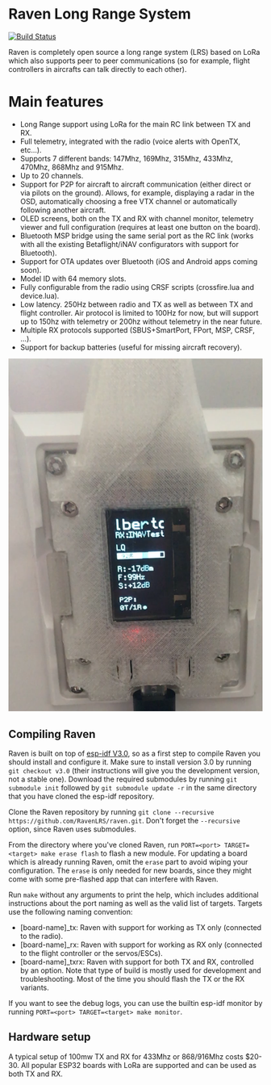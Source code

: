 # Raven Long Range System

[![Build Status](https://travis-ci.com/RavenLRS/raven.svg?branch=master)](https://travis-ci.com/RavenLRS/raven)

Raven is completely open source a long range system (LRS) based on LoRa
which also supports peer to peer communications (so for example, 
flight controllers in aircrafts can talk directly to each other).

# Main features

- Long Range support using LoRa for the main RC link between TX and RX.
- Full telemetry, integrated with the radio (voice alerts with OpenTX, etc...).
- Supports 7 different bands: 147Mhz, 169Mhz, 315Mhz, 433Mhz, 470Mhz, 868Mhz and 915Mhz.
- Up to 20 channels.
- Support for P2P for aircraft to aircraft communication (either direct 
or via pilots on the ground). Allows, for example, displaying a radar in the
OSD, automatically choosing a free VTX channel or automatically following
another aircraft.
- OLED screens, both on the TX and RX with channel monitor, telemetry 
viewer and full configuration (requires at least one button on the board).
- Bluetooth MSP bridge using the same serial port as the RC link (works with
all the existing Betaflight/iNAV configurators with support for Bluetooth).
- Support for OTA updates over Bluetooth (iOS and Android apps coming soon).
- Model ID with 64 memory slots.
- Fully configurable from the radio using CRSF scripts (crossfire.lua
and device.lua).
- Low latency. 250Hz between radio and TX as well as between TX and flight
controller. Air protocol is limited to 100Hz for now, but will support up
to 150hz with telemetry or 200hz without telemetry in the near future.
- Multiple RX protocols supported (SBUS+SmartPort, FPort, MSP, CRSF, ...).
- Support for backup batteries (useful for missing aircraft recovery).

![Raven TX on a Q X7](docs/images/raven_qx7.png?raw=true "Raven TX on a Q X7")

## Compiling Raven

Raven is built on top of [esp-idf V3.0](https://github.com/espressif/esp-idf), so as a first step to compile
Raven you should install and configure it. Make sure to install version 3.0 by running
`git checkout v3.0` (their instructions will give you the development version, not a stable one).
Download the required submodules by running `git submodule init` followed by `git submodule update -r` in the same directory that you have cloned the esp-idf repository.

Clone the Raven repository by running `git clone --recursive https://github.com/RavenLRS/raven.git`. Don't
forget the `--recursive` option, since Raven uses submodules.

From the directory where you've cloned Raven, run `PORT=<port> TARGET=<target> make erase flash` to flash a new module. For
updating a board which is already running Raven, omit the `erase` part to avoid wiping your configuration. The `erase` is only
needed for new boards, since they might come with some pre-flashed app that can interfere with Raven.

Run `make` without any arguments to print the help, which includes additional instructions about the port naming as well as the
valid list of targets. Targets use the following naming convention:

- [board-name]_tx: Raven with support for working as TX only (connected to the radio).
- [board-name]_rx: Raven with support for working as RX only (connected to the flight controller or the servos/ESCs).
- [board-name]_txrx: Raven with support for both TX and RX, controlled by an option. Note that type of build is mostly used
for development and troubleshooting. Most of the time you should flash the TX or the RX variants.

If you want to see the debug logs, you can use the builtin esp-idf monitor by running `PORT=<port> TARGET=<target> make monitor`.


## Hardware setup

A typical setup of 100mw TX and RX for 433Mhz or 868/916Mhz costs $20-30. All popular ESP32 boards with LoRa are supported and can
be used as both TX and RX.
